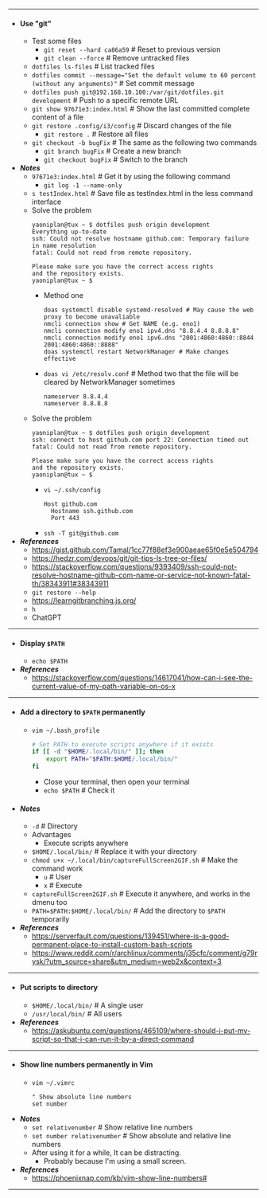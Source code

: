 - ---
- #### Use "git"
    - Test some files
        - `git reset --hard ca86a59` # Reset to previous version
        - `git clean --force` # Remove untracked files
    - `dotfiles ls-files` # List tracked files
    - `dotfiles commit --message="Set the default volume to 60 percent (without any arguments)"` # Set commit message
    - `dotfiles push git@192.168.10.100:/var/git/dotfiles.git development` # Push to a specific remote URL
    - `git show 97671e3:index.html` # Show the last committed complete content of a file
    - `git restore .config/i3/config` # Discard changes of the file
        - `git restore .` # Restore all files
    - `git checkout -b bugFix` # The same as the following two commands
        - `git branch bugFix` # Create a new branch
        - `git checkout bugFix` # Switch to the branch
- ***Notes***
    - `97671e3:index.html` # Get it by using the following command
        - `git log -1 --name-only`
    - `s testIndex.html` # Save file as testIndex.html in the less command interface
    - Solve the problem
      ```
      yaoniplan@tux ~ $ dotfiles push origin development
      Everything up-to-date
      ssh: Could not resolve hostname github.com: Temporary failure in name resolution
      fatal: Could not read from remote repository.
      
      Please make sure you have the correct access rights
      and the repository exists.
      yaoniplan@tux ~ $ 
      ```
        - Method one
          ```
          doas systemctl disable systemd-resolved # May cause the web proxy to become unavaliable
          nmcli connection show # Get NAME (e.g. eno1)
          nmcli connection modify eno1 ipv4.dns "8.8.4.4 8.8.8.8"
          nmcli connection modify eno1 ipv6.dns "2001:4860:4860::8844 2001:4860:4860::8888"
          doas systemctl restart NetworkManager # Make changes effective
          ```
        - `doas vi /etc/resolv.conf` # Method two that the file will be cleared by NetworkManager sometimes
          ```
          nameserver 8.8.4.4
          nameserver 8.8.8.8
          ```
    - Solve the problem
      ```
      yaoniplan@tux ~ $ dotfiles push origin development
      ssh: connect to host github.com port 22: Connection timed out
      fatal: Could not read from remote repository.
      
      Please make sure you have the correct access rights
      and the repository exists.
      yaoniplan@tux ~ $
      ```
        - `vi ~/.ssh/config`
          ```
          Host github.com
            Hostname ssh.github.com
            Port 443
          ```
        - `ssh -T git@github.com`
- ***References***
    - https://gist.github.com/Tamal/1cc77f88ef3e900aeae65f0e5e504794
    - https://hedzr.com/devops/git/git-tips-ls-tree-or-files/
    - https://stackoverflow.com/questions/9393409/ssh-could-not-resolve-hostname-github-com-name-or-service-not-known-fatal-th/38343911#38343911
    - `git restore --help`
    - https://learngitbranching.js.org/
    - `h`
    - ChatGPT
- ---
- #### Display `$PATH`
    - `echo $PATH`
- ***References***
    - https://stackoverflow.com/questions/14617041/how-can-i-see-the-current-value-of-my-path-variable-on-os-x
- ---
- #### Add a directory to `$PATH` permanently
    - `vim ~/.bash_profile`
      ```sh
      # Set PATH to execute scripts anywhere if it exists
      if [[ -d "$HOME/.local/bin/" ]]; then
          export PATH="$PATH:$HOME/.local/bin/"
      fi
      ```
        - Close your terminal, then open your terminal
        - `echo $PATH` # Check it
- #### ***Notes***
    - `-d` # Directory
    - Advantages
        - Execute scripts anywhere
    - `$HOME/.local/bin/` # Replace it with your directory
    - `chmod u+x ~/.local/bin/captureFullScreen2GIF.sh` # Make the command work
        - `u` # User
        - `x` # Execute
    - `captureFullScreen2GIF.sh` # Execute it anywhere, and works in the dmenu too
    - `PATH=$PATH:$HOME/.local/bin/` # Add the directory to `$PATH` temporarily
- ***References***
    - https://serverfault.com/questions/139451/where-is-a-good-permanent-place-to-install-custom-bash-scripts
    - https://www.reddit.com/r/archlinux/comments/j35cfc/comment/g79rysk/?utm_source=share&utm_medium=web2x&context=3
- ---
- #### Put scripts to directory
    - `$HOME/.local/bin/` # A single user
    - `/usr/local/bin/` # All users
- ***References***
    - https://askubuntu.com/questions/465109/where-should-i-put-my-script-so-that-i-can-run-it-by-a-direct-command
- ---
- #### Show line numbers permanently in Vim
    - `vim ~/.vimrc`
      ```
      " Show absolute line numbers
      set number
      ```
- ***Notes***
    - `set relativenumber` # Show relative line numbers
    - `set number relativenumber` # Show absolute and relative line numbers
    - After using it for a while, It can be distracting.
        - Probably because I'm using a small screen.
- ***References***
    - https://phoenixnap.com/kb/vim-show-line-numbers#
- ---
